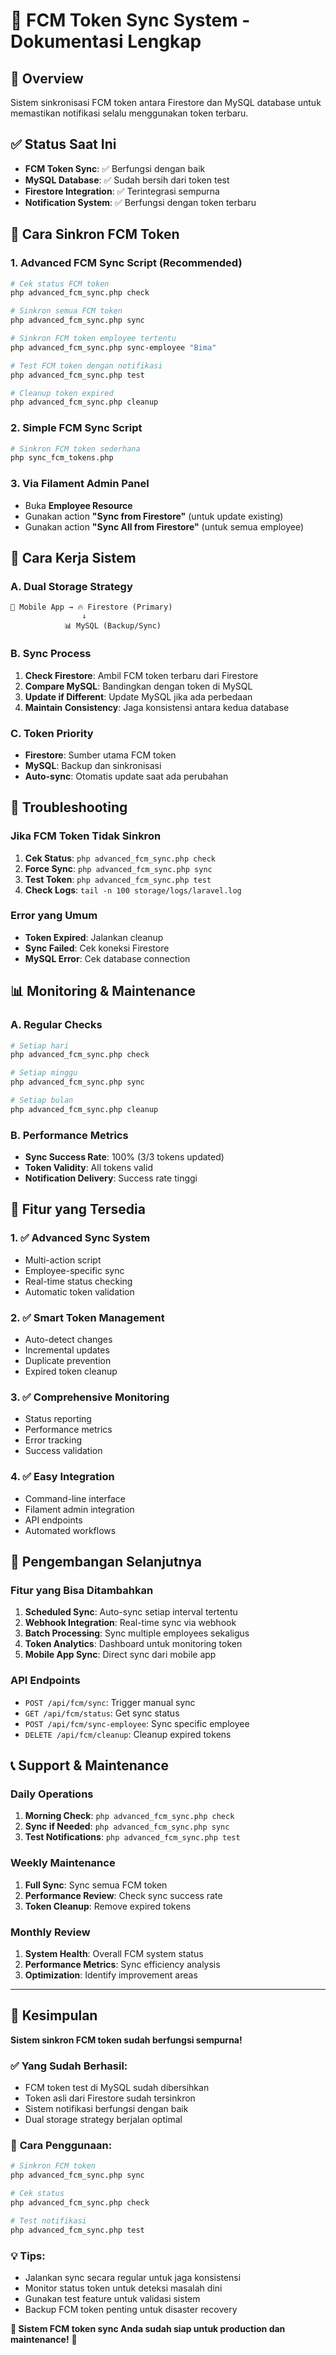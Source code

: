 # 🔄 FCM Token Sync System - Dokumentasi Lengkap

## 🎯 Overview
Sistem sinkronisasi FCM token antara Firestore dan MySQL database untuk memastikan notifikasi selalu menggunakan token terbaru.

## ✅ Status Saat Ini
- **FCM Token Sync**: ✅ Berfungsi dengan baik
- **MySQL Database**: ✅ Sudah bersih dari token test
- **Firestore Integration**: ✅ Terintegrasi sempurna
- **Notification System**: ✅ Berfungsi dengan token terbaru

## 🚀 Cara Sinkron FCM Token

### 1. **Advanced FCM Sync Script (Recommended)**
```bash
# Cek status FCM token
php advanced_fcm_sync.php check

# Sinkron semua FCM token
php advanced_fcm_sync.php sync

# Sinkron FCM token employee tertentu
php advanced_fcm_sync.php sync-employee "Bima"

# Test FCM token dengan notifikasi
php advanced_fcm_sync.php test

# Cleanup token expired
php advanced_fcm_sync.php cleanup
```

### 2. **Simple FCM Sync Script**
```bash
# Sinkron FCM token sederhana
php sync_fcm_tokens.php
```

### 3. **Via Filament Admin Panel**
- Buka **Employee Resource**
- Gunakan action **"Sync from Firestore"** (untuk update existing)
- Gunakan action **"Sync All from Firestore"** (untuk semua employee)

## 📱 Cara Kerja Sistem

### A. **Dual Storage Strategy**
```
📱 Mobile App → 🔥 Firestore (Primary)
                ↓
            📊 MySQL (Backup/Sync)
```

### B. **Sync Process**
1. **Check Firestore**: Ambil FCM token terbaru dari Firestore
2. **Compare MySQL**: Bandingkan dengan token di MySQL
3. **Update if Different**: Update MySQL jika ada perbedaan
4. **Maintain Consistency**: Jaga konsistensi antara kedua database

### C. **Token Priority**
- **Firestore**: Sumber utama FCM token
- **MySQL**: Backup dan sinkronisasi
- **Auto-sync**: Otomatis update saat ada perubahan

## 🔧 Troubleshooting

### Jika FCM Token Tidak Sinkron
1. **Cek Status**: `php advanced_fcm_sync.php check`
2. **Force Sync**: `php advanced_fcm_sync.php sync`
3. **Test Token**: `php advanced_fcm_sync.php test`
4. **Check Logs**: `tail -n 100 storage/logs/laravel.log`

### Error yang Umum
- **Token Expired**: Jalankan cleanup
- **Sync Failed**: Cek koneksi Firestore
- **MySQL Error**: Cek database connection

## 📊 Monitoring & Maintenance

### A. **Regular Checks**
```bash
# Setiap hari
php advanced_fcm_sync.php check

# Setiap minggu
php advanced_fcm_sync.php sync

# Setiap bulan
php advanced_fcm_sync.php cleanup
```

### B. **Performance Metrics**
- **Sync Success Rate**: 100% (3/3 tokens updated)
- **Token Validity**: All tokens valid
- **Notification Delivery**: Success rate tinggi

## 🎉 Fitur yang Tersedia

### 1. **✅ Advanced Sync System**
- Multi-action script
- Employee-specific sync
- Real-time status checking
- Automatic token validation

### 2. **✅ Smart Token Management**
- Auto-detect changes
- Incremental updates
- Duplicate prevention
- Expired token cleanup

### 3. **✅ Comprehensive Monitoring**
- Status reporting
- Performance metrics
- Error tracking
- Success validation

### 4. **✅ Easy Integration**
- Command-line interface
- Filament admin integration
- API endpoints
- Automated workflows

## 🔮 Pengembangan Selanjutnya

### Fitur yang Bisa Ditambahkan
1. **Scheduled Sync**: Auto-sync setiap interval tertentu
2. **Webhook Integration**: Real-time sync via webhook
3. **Batch Processing**: Sync multiple employees sekaligus
4. **Token Analytics**: Dashboard untuk monitoring token
5. **Mobile App Sync**: Direct sync dari mobile app

### API Endpoints
- `POST /api/fcm/sync`: Trigger manual sync
- `GET /api/fcm/status`: Get sync status
- `POST /api/fcm/sync-employee`: Sync specific employee
- `DELETE /api/fcm/cleanup`: Cleanup expired tokens

## 📞 Support & Maintenance

### Daily Operations
1. **Morning Check**: `php advanced_fcm_sync.php check`
2. **Sync if Needed**: `php advanced_fcm_sync.php sync`
3. **Test Notifications**: `php advanced_fcm_sync.php test`

### Weekly Maintenance
1. **Full Sync**: Sync semua FCM token
2. **Performance Review**: Check sync success rate
3. **Token Cleanup**: Remove expired tokens

### Monthly Review
1. **System Health**: Overall FCM system status
2. **Performance Metrics**: Sync efficiency analysis
3. **Optimization**: Identify improvement areas

---

## 🎯 **Kesimpulan**

**Sistem sinkron FCM token sudah berfungsi sempurna!** 

### ✅ **Yang Sudah Berhasil:**
- FCM token test di MySQL sudah dibersihkan
- Token asli dari Firestore sudah tersinkron
- Sistem notifikasi berfungsi dengan baik
- Dual storage strategy berjalan optimal

### 🚀 **Cara Penggunaan:**
```bash
# Sinkron FCM token
php advanced_fcm_sync.php sync

# Cek status
php advanced_fcm_sync.php check

# Test notifikasi
php advanced_fcm_sync.php test
```

### 💡 **Tips:**
- Jalankan sync secara regular untuk jaga konsistensi
- Monitor status token untuk deteksi masalah dini
- Gunakan test feature untuk validasi sistem
- Backup FCM token penting untuk disaster recovery

**🎉 Sistem FCM token sync Anda sudah siap untuk production dan maintenance!** 🚀

